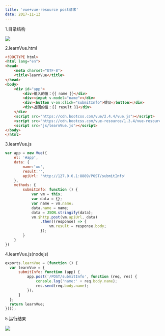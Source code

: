 ```yaml
---
title: 'vue+vue-resource post请求'
date: 2017-11-13
---   
```

1.目录结构

![](https://img-blog.csdn.net/20171113114025383?watermark/2/text/aHR0cDovL2Jsb2cuY3Nkbi5uZXQveHV0b25nYmFv/font/5a6L5L2T/fontsize/400/fill/I0JBQkFCMA/dissolve/70/gravity/Center)

2.learnVue.html

```html
<!DOCTYPE html>
<html lang="en">
<head>
    <meta charset="UTF-8">
    <title>learnVue</title>
</head>
<body>
    <div id="app">
        <div>输入的值：{{ name }}</div>
        <div><input v-model="name"></div>
        <div><button v-on:click="submitInfo">提交</button></div>
        <div>返回的值：{{ result }}</div>
    </div>
    <script src="https://cdn.bootcss.com/vue/2.4.4/vue.js"></script>
    <script src="https://cdn.bootcss.com/vue-resource/1.3.4/vue-resource.js"></script>
    <script src="js/learnVue.js"></script>
</body>
</html>
```
  

3.learnVue.js

```javascript
var app = new Vue({
    el: '#app',
    data: {
        name:'xu',
        result:'',
        apiUrl: 'http://127.0.0.1:8889/POST/submitInfo'
    },
    methods: {
        submitInfo: function () {
            var vm = this;
            var data = {};
            var name = vm.name;
            data.name = name;
            data = JSON.stringify(data);
            vm.$http.post(vm.apiUrl, data)
                .then((response) => {
                    vm.result = response.body;
                });
        }
    }
})
```
  

4.learnVue.js(nodejs)

```javascript
exports.learnVue = (function () {
  var learnVue = {
      submitInfo: function (app) {
          app.post('/POST/submitInfo', function (req, res) {
              console.log('name:' + req.body.name);
              res.send(req.body.name);
          });
      }
  };
  return learnVue;
}());
```
  

5.运行结果

![](https://img-blog.csdn.net/20171113114241506?watermark/2/text/aHR0cDovL2Jsb2cuY3Nkbi5uZXQveHV0b25nYmFv/font/5a6L5L2T/fontsize/400/fill/I0JBQkFCMA/dissolve/70/gravity/Center)